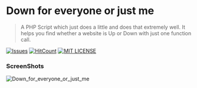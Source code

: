 # Down for everyone or just me

> A PHP Script which just does a little and does that extremely well. It helps you find whether a website is Up or Down with just one function call.

[![Issues](https://camo.githubusercontent.com/926d8ca67df15de5bd1abac234c0603d94f66c00/68747470733a2f2f696d672e736869656c64732e696f2f62616467652f636f6e747269627574696f6e732d77656c636f6d652d627269676874677265656e2e7376673f7374796c653d666c6174)](https://github.com/amarlearning/Down-for-everyone-or-just-me/issues)
[![HitCount](http://hits.dwyl.io/amarlearning/Down-for-everyone-or-just-me.svg)](http://hits.dwyl.io/amarlearning/Down-for-everyone-or-just-me)
[![MIT LICENSE](https://img.shields.io/pypi/l/pyzipcode-cli.svg)](http://amarlearning.mit-license.org/)

### ScreenShots
![Down_for_everyone_or_just_me](https://raw.githubusercontent.com/amarlearning/Down_for_everyone_or_just_me/master/img/down.jpg)

